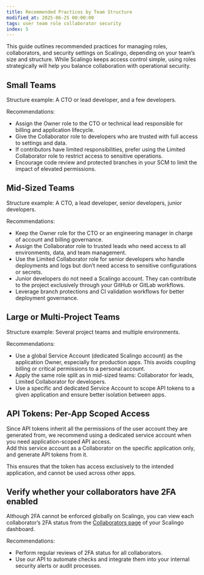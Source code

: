 ```yaml
---
title: Recommended Practices by Team Structure
modified_at: 2025-06-25 00:00:00
tags: user team role collaborator security
index: 5
---
```


This guide outlines recommended practices for managing roles, collaborators, and security settings on Scalingo, depending on your team’s size and structure. While Scalingo keeps access control simple, using roles strategically will help you balance collaboration with operational security.

## Small Teams

Structure example: A CTO or lead developer, and a few developers.

Recommendations:

* Assign the Owner role to the CTO or technical lead responsible for billing and application lifecycle.  
* Give the Collaborator role to developers who are trusted with full access to settings and data.  
* If contributors have limited responsibilities, prefer using the Limited Collaborator role to restrict access to sensitive operations.  
* Encourage code review and protected branches in your SCM to limit the impact of elevated permissions.

## Mid-Sized Teams

Structure example: A CTO, a lead developer, senior developers, junior developers.

Recommendations:

* Keep the Owner role for the CTO or an engineering manager in charge of account and billing governance.  
* Assign the Collaborator role to trusted leads who need access to all environments, data, and team management.  
* Use the Limited Collaborator role for senior developers who handle deployments and logs but don’t need access to sensitive configurations or secrets.  
* Junior developers do not need a Scalingo account. They can contribute to the project exclusively through your GitHub or GitLab workflows.  
* Leverage branch protections and CI validation workflows for better deployment governance.

## Large or Multi-Project Teams

Structure example: Several project teams and multiple environments.

Recommendations:

* Use a global Service Account (dedicated Scalingo account) as the application Owner, especially for production apps. This avoids coupling billing or critical permissions to a personal account.  
* Apply the same role split as in mid-sized teams: Collaborator for leads, Limited Collaborator for developers.  
* Use a specific and dedicated Service Account to scope API tokens to a given application and ensure better isolation between apps.

## API Tokens: Per-App Scoped Access

Since API tokens inherit all the permissions of the user account they are generated from, we recommend using a dedicated service account when you need application-scoped API access.  
Add this service account as a Collaborator on the specific application only, and generate API tokens from it.

This ensures that the token has access exclusively to the intended application, and cannot be used across other apps.

## Verify whether your collaborators have 2FA enabled

Although 2FA cannot be enforced globally on Scalingo, you can view each collaborator’s 2FA status from the [Collaborators page](https://dashboard.scalingo.com/collaborators) of your Scalingo dashboard.

Recommendations:

* Perform regular reviews of 2FA status for all collaborators.  
* Use our API to automate checks and integrate them into your internal security alerts or audit processes.
